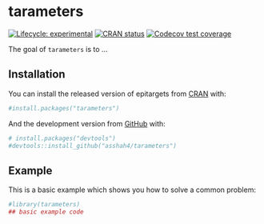 
<!-- README.md is generated from README.Rmd. Please edit that file -->

# tarameters

<!-- badges: start -->

[![Lifecycle:
experimental](https://img.shields.io/badge/lifecycle-experimental-orange.svg)](https://lifecycle.r-lib.org/articles/stages.html#experimental)
[![CRAN
status](https://www.r-pkg.org/badges/version/tarameters)](https://CRAN.R-project.org/package=tarameters)
[![Codecov test
coverage](https://codecov.io/gh/asshah4/tarameters/branch/main/graph/badge.svg)](https://codecov.io/gh/asshah4/tarameters?branch=main)
<!-- badges: end -->

The goal of `tarameters` is to …

## Installation

You can install the released version of epitargets from
[CRAN](https://CRAN.R-project.org) with:

``` r
#install.packages("tarameters")
```

And the development version from [GitHub](https://github.com/) with:

``` r
# install.packages("devtools")
#devtools::install_github("asshah4/tarameters")
```

## Example

This is a basic example which shows you how to solve a common problem:

``` r
#library(tarameters)
## basic example code
```
